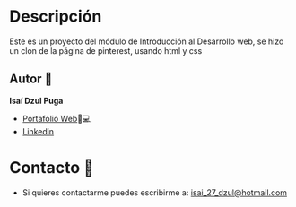 # Descripción
Este es un proyecto del módulo de Introducción al Desarrollo web, se hizo un clon de la página de pinterest, usando html y css

## Autor 📝
**Isaí Dzul Puga**
* [Portafolio Web](https://isaidzp.github.io/Isaidzul.github.io/)📁💻
* [Linkedin](www.linkedin.com/in/isaídp)
<!-- # Ver ejemplo en vivo -->
<!-- # Instalación -->
# Contacto 📱
* Si quieres contactarme puedes escribirme a: isai_27_dzul@hotmail.com

